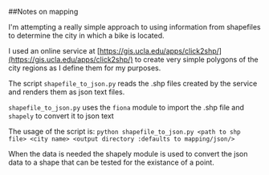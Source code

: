 ##Notes on mapping

I'm attempting a really simple approach to using information from shapefiles to determine the city in which a 
bike is located.

I used an online service at [https://gis.ucla.edu/apps/click2shp/](https://gis.ucla.edu/apps/click2shp/) to create
very simple polygons of the city regions as I define them for my purposes.

The script `shapefile_to_json.py` reads the .shp files created by the service and renders them as json text files.

`shapefile_to_json.py` uses the `fiona` module to import the .shp file and `shapely` to convert it to json text

The usage of the script is: 
    `python shapefile_to_json.py <path to shp file> <city name> <output directory :defaults to mapping/json/>`

When the data is needed the shapely module is used to convert the json data to a shape that can be tested for the
existance of a point.

